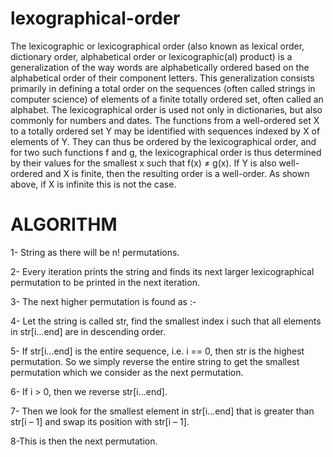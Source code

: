 # lexographical-order
The lexicographic or lexicographical order (also known as lexical order, dictionary order, alphabetical order or lexicographic(al) product) is a generalization of the way words are alphabetically ordered based on the alphabetical order of their component letters. This generalization consists primarily in defining a total order on the sequences (often called strings in computer science) of elements of a finite totally ordered set, often called an alphabet.
The lexicographical order is used not only in dictionaries, but also commonly for numbers and dates.
The functions from a well-ordered set X to a totally ordered set Y may be identified with sequences indexed by X of elements of Y. They can thus be ordered by the lexicographical order, and for two such functions f and g, the lexicographical order is thus determined by their values for the smallest x such that f(x) ≠ g(x).
If Y is also well-ordered and X is finite, then the resulting order is a well-order. As shown above, if X is infinite this is not the case.
# ALGORITHM
1- String as there will be n! permutations.

2- Every iteration prints the string and finds its next larger lexicographical permutation to be printed in the next iteration.

3- The next higher permutation is found as :-

4- Let the string is called str, find the smallest index i such that all elements in str[i…end] are in descending order.

5- If str[i…end] is the entire sequence, i.e. i == 0, then str is the highest permutation. So we simply reverse the entire string to get the smallest permutation which we consider as the next permutation.

6- If i > 0, then we reverse str[i…end].

7- Then we look for the smallest element in str[i…end] that is greater than str[i – 1] and swap its position with str[i – 1].

8-This is then the next permutation.
